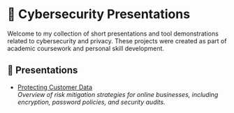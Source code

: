 # 🎥 Cybersecurity Presentations

Welcome to my collection of short presentations and tool demonstrations related to cybersecurity and privacy. These projects were created as part of academic coursework and personal skill development.

## 📄 Presentations

- [Protecting Customer Data](./protecting-customer-data/README.md)  
  _Overview of risk mitigation strategies for online businesses, including encryption, password policies, and security audits._
